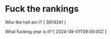 # Fuck the rankings

Who the hell am I?
{ 3974241 }

What fucking year is it?
[ 2024-08-01T09:00:00Z ]
